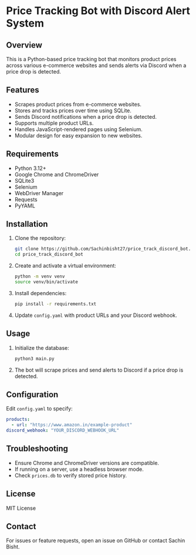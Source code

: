 # Price Tracking Bot with Discord Alert System

## Overview
This is a Python-based price tracking bot that monitors product prices across various e-commerce websites and sends alerts via Discord when a price drop is detected.

## Features
- Scrapes product prices from e-commerce websites.
- Stores and tracks prices over time using SQLite.
- Sends Discord notifications when a price drop is detected.
- Supports multiple product URLs.
- Handles JavaScript-rendered pages using Selenium.
- Modular design for easy expansion to new websites.

## Requirements
- Python 3.12+
- Google Chrome and ChromeDriver
- SQLite3
- Selenium
- WebDriver Manager
- Requests
- PyYAML

## Installation
1. Clone the repository:
   ```bash
   git clone https://github.com/Sachinbisht27/price_track_discord_bot.git
   cd price_track_discord_bot
   ```
2. Create and activate a virtual environment:
   ```bash
   python -m venv venv
   source venv/bin/activate
   ```
3. Install dependencies:
   ```bash
   pip install -r requirements.txt
   ```
4. Update `config.yaml` with product URLs and your Discord webhook.

## Usage
1. Initialize the database:
   ```bash
   python3 main.py
   ```
2. The bot will scrape prices and send alerts to Discord if a price drop is detected.

## Configuration
Edit `config.yaml` to specify:
```yaml
products:
  - url: "https://www.amazon.in/example-product"
discord_webhook: "YOUR_DISCORD_WEBHOOK_URL"
```

## Troubleshooting
- Ensure Chrome and ChromeDriver versions are compatible.
- If running on a server, use a headless browser mode.
- Check `prices.db` to verify stored price history.

## License
MIT License

## Contact
For issues or feature requests, open an issue on GitHub or contact Sachin Bisht.
